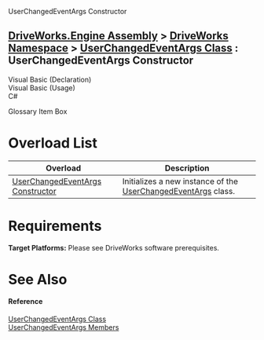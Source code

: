 UserChangedEventArgs Constructor   
  
[DriveWorks.Engine Assembly](topic2156.md) > [DriveWorks Namespace](topic2159.md) > [UserChangedEventArgs Class](topic5800.md) : UserChangedEventArgs Constructor  
---  
  
Visual Basic (Declaration)    
Visual Basic (Usage)    
C# 

Glossary Item Box

# Overload List

Overload| Description  
---|---  
[UserChangedEventArgs Constructor](topic5807.md)| Initializes a new instance of the [UserChangedEventArgs](topic5800.md) class.   
  
# Requirements

**Target Platforms:** Please see DriveWorks software prerequisites.

# See Also

#### Reference

[UserChangedEventArgs Class](topic5800.md)   
[UserChangedEventArgs Members](topic5801.md)


